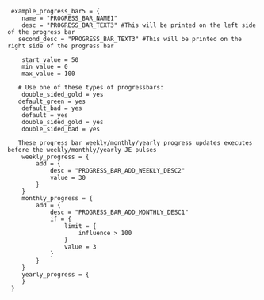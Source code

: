      example_progress_bar5 = {
        name = "PROGRESS_BAR_NAME1"
        desc = "PROGRESS_BAR_TEXT3" #This will be printed on the left side of the progress bar
       second_desc = "PROGRESS_BAR_TEXT3" #This will be printed on the right side of the progress bar
    
        start_value = 50
        min_value = 0
        max_value = 100
        
       # Use one of these types of progressbars:
        double_sided_gold = yes
       default_green = yes
        default_bad = yes
        default = yes
        double_sided_gold = yes
        double_sided_bad = yes
    
       These progress bar weekly/monthly/yearly progress updates executes before the weekly/monthly/yearly JE pulses
        weekly_progress = {
            add = {
                desc = "PROGRESS_BAR_ADD_WEEKLY_DESC2"
                value = 30
            }
        }
        monthly_progress = {
            add = {
                desc = "PROGRESS_BAR_ADD_MONTHLY_DESC1"
                if = {
                    limit = {
                        influence > 100
                    }
                    value = 3
                } 
            }
        }
        yearly_progress = {
        }
     }